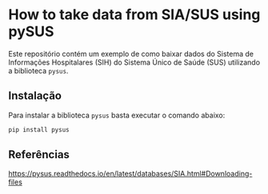 #  How to take data from SIA/SUS using pySUS

Este repositório contém um exemplo de como baixar dados do Sistema de Informações Hospitalares (SIH) do Sistema Único de Saúde (SUS) utilizando a biblioteca `pysus`.

## Instalação

Para instalar a biblioteca `pysus` basta executar o comando abaixo:

```bash
pip install pysus
```


## Referências 
https://pysus.readthedocs.io/en/latest/databases/SIA.html#Downloading-files